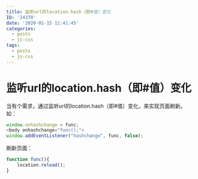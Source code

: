 ```yaml
---
title: 监听url的location.hash（即#值）变化
ID: '24370'
date: '2020-01-15 11:41:45'
categories:
  - posts
  - js-css
tags:
  - posts
  - js-css
---
```


# 监听url的location.hash（即#值）变化

当有个需求，通过监听url的location.hash（即#值）变化，来实现页面刷新。如：

``` js 
window.onhashchange = func;
<body onhashchange="func();">
window.addEventListener("hashchange", func, false); 
```

刷新页面：

``` js 
function func(){
    location.reload();
}
```
 
 
 
 
 
 
 
 
 
 
 
 
 
 
 
 
 
 
 
 
 
 
 
 
